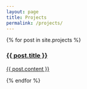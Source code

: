 ```yaml
---
layout: page
title: Projects
permalink: /projects/
---
```


<div class="home">
  <div class="posts">
    {% for post in site.projects %}
      <div class="post">
        <a href="{{ post.url | prepend: site.baseurl }}" class="post-link">
          <h3 class="h3 post-title">{{ post.title }}</h3>
          <p class="post-summary">{{ post.content }}</p>
        </a>
      </div>
    {% endfor %}
  </div>
</div>
